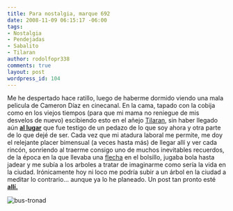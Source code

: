 ```yaml
---
title: Para nostalgia, marque 692
date: 2008-11-09 06:15:17 -06:00
tags:
- Nostalgia
- Pendejadas
- Sabalito
- Tilaran
author: rodolfopr338
comments: true
layout: post
wordpress_id: 104
---
```


<!-- more -->

Me he despertado hace ratillo, luego de haberme dormido viendo una mala pelicula de Cameron Díaz en cinecanal. 
En la cama, tapado con la cobija como en los viejos tiempos (para que mi mama no reniegue de mis desvelos de nuevo) escibiendo esto en el añejo [Tilaran](http://es.wikipedia.org/wiki/Tilar%C3%A1n_(cant%C3%B3n)),  sin haber llegado aún [**al lugar**](http://en.wikipedia.org/wiki/Sabalito) que fue testigo de un pedazo de lo que soy ahora y otra parte de lo que dejé de ser.
Cada vez que mi atadura laboral me permite, me doy el relejante placer bimensual (a veces hasta más) de llegar allí y ver cada rincón, sonriendo al traerme consigo uno de muchos inevitables recuerdos, de la época en la que llevaba una [flecha](http://es.wikipedia.org/wiki/Resortera) en el bolsillo, jugaba bola hasta jadear y me subía a los arboles a tratar de imaginarme como sería la vida en la ciudad.
Irónicamente hoy ni loco me podría subir a un árbol en la ciudad a meditar lo contrario... aunque ya lo he planeado.
Un post tan pronto esté [**allí.**](http://en.wikipedia.org/wiki/Sabalito)

![bus-tronad](http://sinjeta.files.wordpress.com/2008/11/bus-tronad.jpg)


